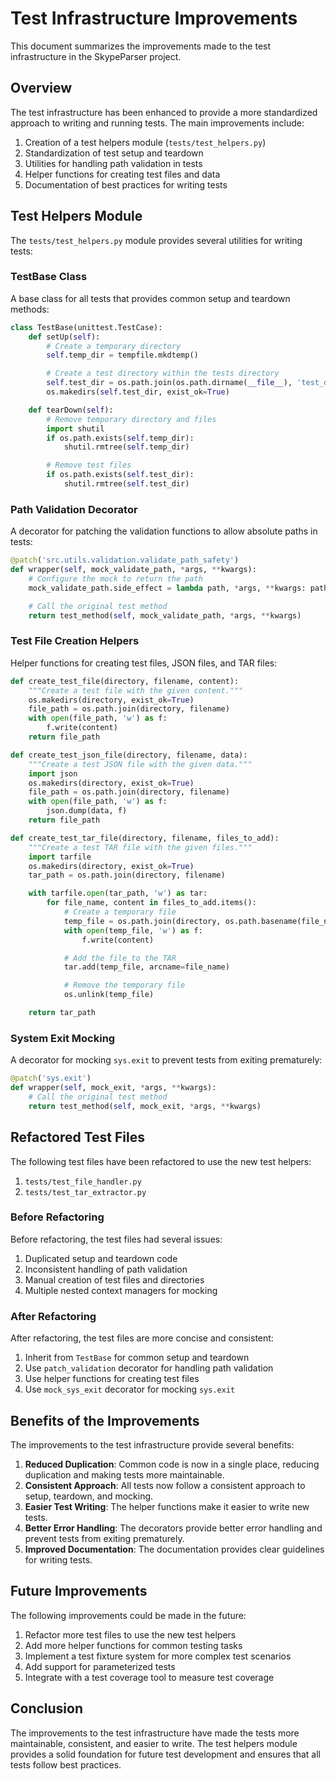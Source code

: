 # Test Infrastructure Improvements

This document summarizes the improvements made to the test infrastructure in the SkypeParser project.

## Overview

The test infrastructure has been enhanced to provide a more standardized approach to writing and running tests. The main improvements include:

1. Creation of a test helpers module (`tests/test_helpers.py`)
2. Standardization of test setup and teardown
3. Utilities for handling path validation in tests
4. Helper functions for creating test files and data
5. Documentation of best practices for writing tests

## Test Helpers Module

The `tests/test_helpers.py` module provides several utilities for writing tests:

### TestBase Class

A base class for all tests that provides common setup and teardown methods:

```python
class TestBase(unittest.TestCase):
    def setUp(self):
        # Create a temporary directory
        self.temp_dir = tempfile.mkdtemp()

        # Create a test directory within the tests directory
        self.test_dir = os.path.join(os.path.dirname(__file__), 'test_data')
        os.makedirs(self.test_dir, exist_ok=True)

    def tearDown(self):
        # Remove temporary directory and files
        import shutil
        if os.path.exists(self.temp_dir):
            shutil.rmtree(self.temp_dir)

        # Remove test files
        if os.path.exists(self.test_dir):
            shutil.rmtree(self.test_dir)
```

### Path Validation Decorator

A decorator for patching the validation functions to allow absolute paths in tests:

```python
@patch('src.utils.validation.validate_path_safety')
def wrapper(self, mock_validate_path, *args, **kwargs):
    # Configure the mock to return the path
    mock_validate_path.side_effect = lambda path, *args, **kwargs: path

    # Call the original test method
    return test_method(self, mock_validate_path, *args, **kwargs)
```

### Test File Creation Helpers

Helper functions for creating test files, JSON files, and TAR files:

```python
def create_test_file(directory, filename, content):
    """Create a test file with the given content."""
    os.makedirs(directory, exist_ok=True)
    file_path = os.path.join(directory, filename)
    with open(file_path, 'w') as f:
        f.write(content)
    return file_path

def create_test_json_file(directory, filename, data):
    """Create a test JSON file with the given data."""
    import json
    os.makedirs(directory, exist_ok=True)
    file_path = os.path.join(directory, filename)
    with open(file_path, 'w') as f:
        json.dump(data, f)
    return file_path

def create_test_tar_file(directory, filename, files_to_add):
    """Create a test TAR file with the given files."""
    import tarfile
    os.makedirs(directory, exist_ok=True)
    tar_path = os.path.join(directory, filename)

    with tarfile.open(tar_path, 'w') as tar:
        for file_name, content in files_to_add.items():
            # Create a temporary file
            temp_file = os.path.join(directory, os.path.basename(file_name))
            with open(temp_file, 'w') as f:
                f.write(content)

            # Add the file to the TAR
            tar.add(temp_file, arcname=file_name)

            # Remove the temporary file
            os.unlink(temp_file)

    return tar_path
```

### System Exit Mocking

A decorator for mocking `sys.exit` to prevent tests from exiting prematurely:

```python
@patch('sys.exit')
def wrapper(self, mock_exit, *args, **kwargs):
    # Call the original test method
    return test_method(self, mock_exit, *args, **kwargs)
```

## Refactored Test Files

The following test files have been refactored to use the new test helpers:

1. `tests/test_file_handler.py`
2. `tests/test_tar_extractor.py`

### Before Refactoring

Before refactoring, the test files had several issues:

1. Duplicated setup and teardown code
2. Inconsistent handling of path validation
3. Manual creation of test files and directories
4. Multiple nested context managers for mocking

### After Refactoring

After refactoring, the test files are more concise and consistent:

1. Inherit from `TestBase` for common setup and teardown
2. Use `patch_validation` decorator for handling path validation
3. Use helper functions for creating test files
4. Use `mock_sys_exit` decorator for mocking `sys.exit`

## Benefits of the Improvements

The improvements to the test infrastructure provide several benefits:

1. **Reduced Duplication**: Common code is now in a single place, reducing duplication and making tests more maintainable.
2. **Consistent Approach**: All tests now follow a consistent approach to setup, teardown, and mocking.
3. **Easier Test Writing**: The helper functions make it easier to write new tests.
4. **Better Error Handling**: The decorators provide better error handling and prevent tests from exiting prematurely.
5. **Improved Documentation**: The documentation provides clear guidelines for writing tests.

## Future Improvements

The following improvements could be made in the future:

1. Refactor more test files to use the new test helpers
2. Add more helper functions for common testing tasks
3. Implement a test fixture system for more complex test scenarios
4. Add support for parameterized tests
5. Integrate with a test coverage tool to measure test coverage

## Conclusion

The improvements to the test infrastructure have made the tests more maintainable, consistent, and easier to write. The test helpers module provides a solid foundation for future test development and ensures that all tests follow best practices.